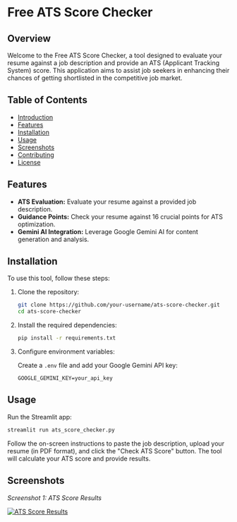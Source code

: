 # Free ATS Score Checker

## Overview

Welcome to the Free ATS Score Checker, a tool designed to evaluate your resume against a job description and provide an ATS (Applicant Tracking System) score. This application aims to assist job seekers in enhancing their chances of getting shortlisted in the competitive job market.

## Table of Contents

- [Introduction](#free-ats-score-checker)
- [Features](#features)
- [Installation](#installation)
- [Usage](#usage)
- [Screenshots](#screenshots)
- [Contributing](#contributing)
- [License](#license)

## Features

- **ATS Evaluation:** Evaluate your resume against a provided job description.
- **Guidance Points:** Check your resume against 16 crucial points for ATS optimization.
- **Gemini AI Integration:** Leverage Google Gemini AI for content generation and analysis.

## Installation

To use this tool, follow these steps:

1. Clone the repository:

   ```bash
   git clone https://github.com/your-username/ats-score-checker.git
   cd ats-score-checker
   ```

2. Install the required dependencies:

   ```bash
   pip install -r requirements.txt
   ```

3. Configure environment variables:

   Create a `.env` file and add your Google Gemini API key:

   ```env
   GOOGLE_GEMINI_KEY=your_api_key
   ```

## Usage

Run the Streamlit app:

```bash
streamlit run ats_score_checker.py
```

Follow the on-screen instructions to paste the job description, upload your resume (in PDF format), and click the "Check ATS Score" button. The tool will calculate your ATS score and provide results.

## Screenshots

*Screenshot 1: ATS Score Results*

[![ATS Score Results](https://i.postimg.cc/NMQRWcqs/Screenshot-2024-02-23-at-3-27-35-PM.png)](https://postimg.cc/XZDZCtYm)
